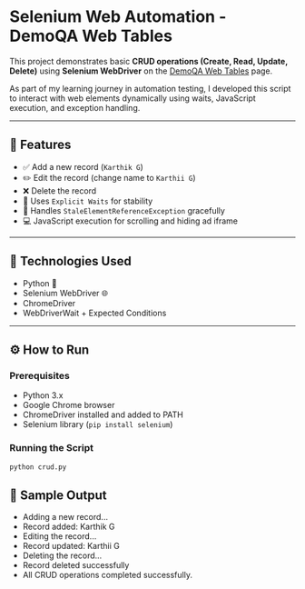 # Selenium Web Automation - DemoQA Web Tables

This project demonstrates basic **CRUD operations (Create, Read, Update, Delete)** using **Selenium WebDriver** on the [DemoQA Web Tables](https://demoqa.com/webtables) page.

As part of my learning journey in automation testing, I developed this script to interact with web elements dynamically using waits, JavaScript execution, and exception handling.

---

## 🚀 Features

- ✅ Add a new record (`Karthik G`)
- ✏️ Edit the record (change name to `Karthii G`)
- ❌ Delete the record
- 📜 Uses `Explicit Waits` for stability
- 🔄 Handles `StaleElementReferenceException` gracefully
- 💻 JavaScript execution for scrolling and hiding ad iframe

---

## 🧰 Technologies Used

- Python 🐍
- Selenium WebDriver 🌐
- ChromeDriver
- WebDriverWait + Expected Conditions

---

## ⚙️ How to Run

### Prerequisites

- Python 3.x
- Google Chrome browser
- ChromeDriver installed and added to PATH
- Selenium library (`pip install selenium`)

### Running the Script

```bash
python crud.py
```

## 📸 Sample Output

- Adding a new record...
- Record added: Karthik G
- Editing the record...
- Record updated: Karthii G
- Deleting the record...
- Record deleted successfully
- All CRUD operations completed successfully.
